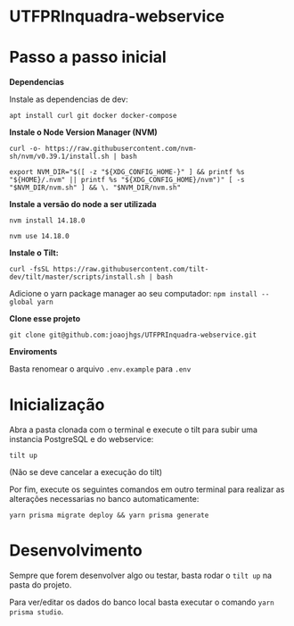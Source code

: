 # UTFPRInquadra-webservice

# Passo a passo inicial

**Dependencias**

Instale as dependencias de dev:

`apt install curl git docker docker-compose`

**Instale o Node Version Manager (NVM)**

`curl -o- https://raw.githubusercontent.com/nvm-sh/nvm/v0.39.1/install.sh | bash`

`
export NVM_DIR="$([ -z "${XDG_CONFIG_HOME-}" ] && printf %s "${HOME}/.nvm" || printf %s "${XDG_CONFIG_HOME}/nvm")"
[ -s "$NVM_DIR/nvm.sh" ] && \. "$NVM_DIR/nvm.sh"
`

**Instale a versão do node a ser utilizada**

`
nvm install 14.18.0
`

`nvm use 14.18.0`

**Instale o Tilt:**

`curl -fsSL https://raw.githubusercontent.com/tilt-dev/tilt/master/scripts/install.sh | bash`

Adicione o yarn package manager ao seu computador:
`npm install --global yarn`

**Clone esse projeto**

`git clone git@github.com:joaojhgs/UTFPRInquadra-webservice.git`

**Enviroments**

Basta renomear o arquivo `.env.example` para `.env`

# Inicialização
Abra a pasta clonada com o terminal e execute o tilt para subir uma instancia PostgreSQL e do webservice:

`tilt up`

(Não se deve cancelar a execução do tilt)

Por fim, execute os seguintes comandos em outro terminal para realizar as alterações necessarias no banco automaticamente:

`yarn prisma migrate deploy && yarn prisma generate`

# Desenvolvimento

Sempre que forem desenvolver algo ou testar, basta rodar o `tilt up` na pasta do projeto.

Para ver/editar os dados do banco local basta executar o comando `yarn prisma studio`.
